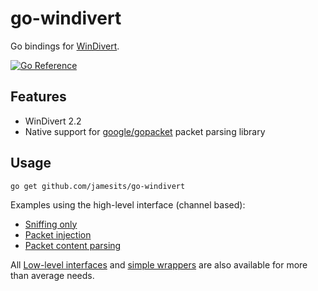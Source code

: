 # go-windivert

Go bindings for [WinDivert](https://github.com/basil00/Divert).

[![Go Reference](https://pkg.go.dev/badge/github.com/Jamesits/go-windivert.svg)](https://pkg.go.dev/github.com/Jamesits/go-windivert)

## Features

- WinDivert 2.2
- Native support for [google/gopacket](https://github.com/google/gopacket) packet parsing library

## Usage

```shell
go get github.com/jamesits/go-windivert
```

Examples using the high-level interface (channel based):
- [Sniffing only](cmd/pktdump/main.go)
- [Packet injection](cmd/pktloopback/main.go)
- [Packet content parsing](cmd/pktcount/main.go)

All [Low-level interfaces](ffi/library.go) and [simple wrappers](ffi/wrapper.go) are also available for more than average needs.

